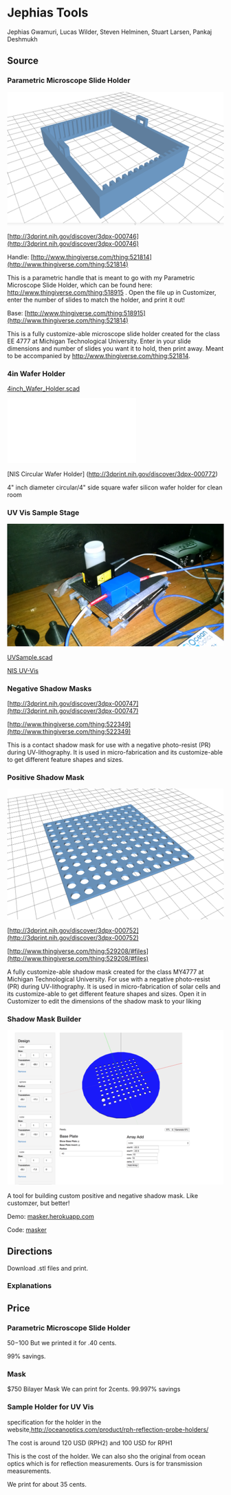 # Jephias Tools

Jephias Gwamuri, Lucas Wilder, Steven Helminen, Stuart Larsen, Pankaj Deshmukh

## Source

### Parametric Microscope Slide Holder

![Holder](holder.png)

[http://3dprint.nih.gov/discover/3dpx-000746](http://3dprint.nih.gov/discover/3dpx-000746)

Handle: [http://www.thingiverse.com/thing:521814](http://www.thingiverse.com/thing:521814)

This is a parametric handle that is meant to go with my Parametric Microscope Slide Holder, which can be found here: http://www.thingiverse.com/thing:518915
.
Open the file up in Customizer, enter the number of slides to match the holder, and print it out!

Base: [http://www.thingiverse.com/thing:518915](http://www.thingiverse.com/thing:521814)

This is a fully customize-able microscope slide holder created for the class EE 4777 at Michigan Technological University. Enter in your slide dimensions and number of slides you want it to hold, then print away. Meant to be accompanied by http://www.thingiverse.com/thing:521814.


### 4in Wafer Holder

[4inch_Wafer_Holder.scad](4inch_Wafer_Holder.scad)

![WaferHolder.stl](WaferHolder.stl)


[NIS Circular Wafer Holder] (http://3dprint.nih.gov/discover/3dpx-000772)

4" inch diameter circular/4" side square wafer silicon wafer holder for clean room

### UV Vis Sample Stage

![uvSample.png](uvSample.jpg)

[UVSample.scad](UVSample.scad)

[NIS UV-Vis](http://3dprint.nih.gov/discover/3dpx-000775)

### Negative Shadow Masks

[http://3dprint.nih.gov/discover/3dpx-000747](http://3dprint.nih.gov/discover/3dpx-000747)


[http://www.thingiverse.com/thing:522349](http://www.thingiverse.com/thing:522349)

This is a contact shadow mask for use with a negative photo-resist (PR) during UV-lithography. It is used in micro-fabrication and its customize-able to get different feature shapes and sizes.

### Positive Shadow Mask

![Positive](positive.png)

[http://3dprint.nih.gov/discover/3dpx-000752](http://3dprint.nih.gov/discover/3dpx-000752)

[http://www.thingiverse.com/thing:529208/#files](http://www.thingiverse.com/thing:529208/#files)


A fully customize-able shadow mask created for the class MY4777 at Michigan Technological University.
For use with a negative photo-resist (PR) during UV-lithography. It is used in micro-fabrication of solar cells and its customize-able to get different feature shapes and sizes.
Open it in Customizer to edit the dimensions of the shadow mask to your liking


### Shadow Mask Builder

![Masker](masker.png)

A tool for building custom positive and negative shadow mask. Like customzer, but better!

Demo: [masker.herokuapp.com](http://masker.herokuapp.com/)

Code: [masker](http://github.com/c0nrad/masker)

## Directions

Download .stl files and print.

### Explanations

## Price

### Parametric Microscope Slide Holder
$50-$100
But we printed it for .40 cents.

99% savings.

### Mask
$750 Bilayer Mask
We can print for 2cents.
99.997% savings

### Sample Holder for UV Vis

specification for the holder in the website,http://oceanoptics.com/product/rph-reflection-probe-holders/

The cost is around 120 USD (RPH2) and 100 USD for RPH1

This is the cost of the holder. We can also sho the original from ocean optics which is for reflection measurements. Ours is for transmission measurements.

We print for about 35 cents.
